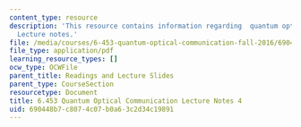 ```yaml
---
content_type: resource
description: 'This resource contains information regarding  quantum optical communication:
  Lecture notes.'
file: /media/courses/6-453-quantum-optical-communication-fall-2016/690448b7c8074c07b0a63c2d34c19891_MIT6_453F16_Lect4.pdf
file_type: application/pdf
learning_resource_types: []
ocw_type: OCWFile
parent_title: Readings and Lecture Slides
parent_type: CourseSection
resourcetype: Document
title: 6.453 Quantum Optical Communication Lecture Notes 4
uid: 690448b7-c807-4c07-b0a6-3c2d34c19891
---
```

